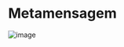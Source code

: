 # Metamensagem 


![image](https://github.com/user-attachments/assets/c3e8c155-0cfe-48c7-83bf-dd0bd6ff8180)
